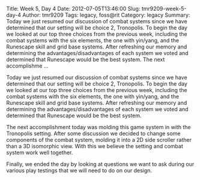 Title: Week 5, Day 4
Date: 2012-07-05T13:46:00
Slug: tmr9209-week-5-day-4
Author: tmr9209
Tags: legacy, foss@rit
Category: legacy
Summary: Today we just resumed our discussion of combat systems since we have determined that our setting will be choice 2, Tronopolis. To begin the day we looked at our top three choices from the previous week, including the combat systems with the six elements, the one with yin/yang, and the Runescape skill and grid base systems. After refreshing our memory and determining the advantages/disadvantages of each system we voted and determined that Runescape would be the best system.  The next accomplishme ... 

Today we just resumed our discussion of combat systems since we have
determined that our setting will be choice 2, Tronopolis. To begin the day we
looked at our top three choices from the previous week, including the combat
systems with the six elements, the one with yin/yang, and the Runescape skill
and grid base systems. After refreshing our memory and determining the
advantages/disadvantages of each system we voted and determined that Runescape
would be the best system.

The next accomplishment today was molding this game system in with the
Tronopolis setting. After some discussion we decided to change some components
of the combat system, molding it into a 2D side scroller rather than a 3D
isomorphic view. With this we believe the setting and combat system work well
together.

Finally, we ended the day by looking at questions we want to ask during our
various play testings that we will need to do on our design.

